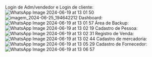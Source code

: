 Login de Adm/vendedor e Login de cliente:
![WhatsApp Image 2024-06-19 at 13 01 50](https://github.com/ramosnvy/TrabalhoBancoDeDados/assets/79786430/03d62c09-6291-46ba-845d-df9ae7459ba5)
![imagem_2024-06-25_194642212](https://github.com/ramosnvy/TrabalhoBancoDeDados/assets/79786430/0defe5a8-691e-40cc-ab45-93691166ceef)
Dashboard:
![WhatsApp Image 2024-06-19 at 13 01 57](https://github.com/ramosnvy/TrabalhoBancoDeDados/assets/79786430/3237ae60-b022-4681-a924-90db5cf8cc90)
Área de Backup:
![WhatsApp Image 2024-06-19 at 13 02 19](https://github.com/ramosnvy/TrabalhoBancoDeDados/assets/79786430/3dc75565-8635-49ac-859e-e53ecb640be6)
Cadastro de Pessoa:
![WhatsApp Image 2024-06-19 at 13 02 31](https://github.com/ramosnvy/TrabalhoBancoDeDados/assets/79786430/7455dd2e-26c2-41fc-bf21-8d80a76baf36)
Registro de Venda:
![WhatsApp Image 2024-06-19 at 13 02 44](https://github.com/ramosnvy/TrabalhoBancoDeDados/assets/79786430/832ba08c-1bbf-448d-a161-6b2bb68b9349)
Cadastro de mercadoria:
![WhatsApp Image 2024-06-19 at 13 05 29](https://github.com/ramosnvy/TrabalhoBancoDeDados/assets/79786430/20a1d5a6-727b-4570-bc52-23ef36296fed)
Cadastro de Fornecedor:
![WhatsApp Image 2024-06-19 at 13 06 57](https://github.com/ramosnvy/TrabalhoBancoDeDados/assets/79786430/d0dfc453-6712-45dd-bb5d-6dcdfe7050d0)
